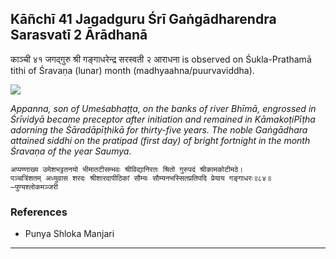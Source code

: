 ## Kāñchī 41 Jagadguru Śrī Gaṅgādharendra Sarasvatī 2 Ārādhanā
काञ्ची ४१ जगद्गुरु श्री गङ्गाधरेन्द्र सरस्वती २ आराधना is observed on Śukla-Prathamā tithi of Śravaṇa (lunar) month (madhyaahna/puurvaviddha).

![](https://github.com/sanskrit-coders/jyotisha/blob/master/jyotisha/panchangam/temporal/festival/images/kanchi-jagadgurus/jagadguru-41.jpg)

_Appanna, son of Umeśabhaṭṭa, on the banks of river Bhīmā, engrossed in Śrīvidyā became preceptor after initiation and remained in KāmakoṭiPīṭha adorning the Śāradāpīṭhikā for thirty-five years. The noble Gaṅgādhara attained siddhi on the pratipad (first day) of bright fortnight in the month Śravaṇa of the year Saumya._

```
अप्पण्णाख्य उमेशभट्टतनयो भीमातटीसम्भवः श्रीविद्यानिरतः श्रितो गुरुपदं श्रीकामकोटीमठे।
पञ्चत्रिंशतम् अध्युवास शरदः श्रीशारदापीठिकां सौम्यः सौम्यनभस्सितप्रतिपदि प्रेयाय गङ्गाधरः॥८४॥
—पुण्यश्लोकमञ्जरी
```
### References
* Punya Shloka Manjari


---
